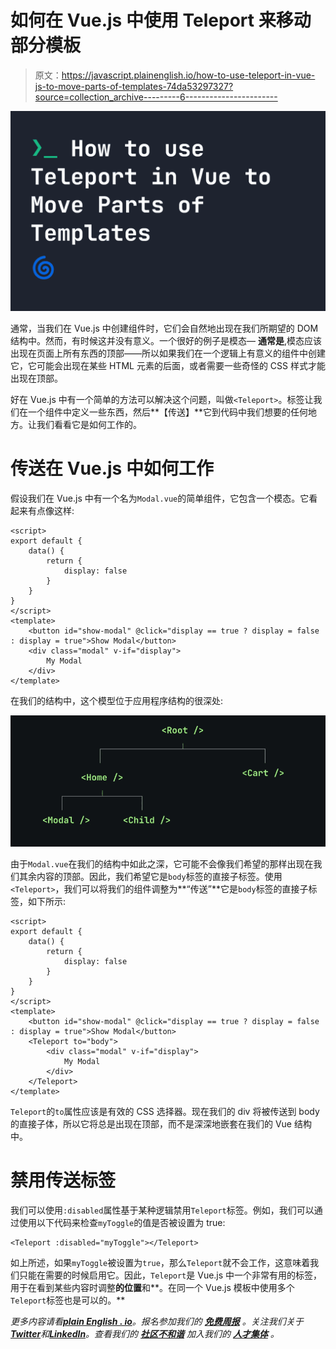 # 如何在 Vue.js 中使用 Teleport 来移动部分模板

> 原文：<https://javascript.plainenglish.io/how-to-use-teleport-in-vue-js-to-move-parts-of-templates-74da53297327?source=collection_archive---------6----------------------->

![](img/5528ca8fbf2d5a0f1898773286d3512c.png)

通常，当我们在 Vue.js 中创建组件时，它们会自然地出现在我们所期望的 DOM 结构中。然而，有时候这并没有意义。一个很好的例子是模态— **通常是**,模态应该出现在页面上所有东西的顶部——所以如果我们在一个逻辑上有意义的组件中创建它，它可能会出现在某些 HTML 元素的后面，或者需要一些奇怪的 CSS 样式才能出现在顶部。

好在 Vue.js 中有一个简单的方法可以解决这个问题，叫做`<Teleport>`。标签让我们在一个组件中定义一些东西，然后**【传送】**它到代码中我们想要的任何地方。让我们看看它是如何工作的。

# 传送在 Vue.js 中如何工作

假设我们在 Vue.js 中有一个名为`Modal.vue`的简单组件，它包含一个模态。它看起来有点像这样:

```
<script>
export default {
    data() {
        return {
            display: false
        }
    }
}
</script>
<template>
    <button id="show-modal" @click="display == true ? display = false : display = true">Show Modal</button>
    <div class="modal" v-if="display">
        My Modal
    </div>
</template>
```

在我们的结构中，这个模型位于应用程序结构的很深处:

![](img/d988354d1a3c8493021bc012dcd7756d.png)

由于`Modal.vue`在我们的结构中如此之深，它可能不会像我们希望的那样出现在我们其余内容的顶部。因此，我们希望它是`body`标签的直接子标签。使用`<Teleport>`，我们可以将我们的组件调整为**“传送”**它是`body`标签的直接子标签，如下所示:

```
<script>
export default {
    data() {
        return {
            display: false
        }
    }
}
</script>
<template>
    <button id="show-modal" @click="display == true ? display = false : display = true">Show Modal</button>
    <Teleport to="body">
        <div class="modal" v-if="display">
            My Modal
        </div>
    </Teleport>
</template>
```

`Teleport`的`to`属性应该是有效的 CSS 选择器。现在我们的 div 将被传送到 body 的直接子体，所以它将总是出现在顶部，而不是深深地嵌套在我们的 Vue 结构中。

# 禁用传送标签

我们可以使用`:disabled`属性基于某种逻辑禁用`Teleport`标签。例如，我们可以通过使用以下代码来检查`myToggle`的值是否被设置为 true:

```
<Teleport :disabled="myToggle"></Teleport>
```

如上所述，如果`myToggle`被设置为`true`，那么`Teleport`就不会工作，这意味着我们只能在需要的时候启用它。因此，`Teleport`是 Vue.js 中一个非常有用的标签，用于在看到某些内容时调整**的位置**和**。在同一个 Vue.js 模板中使用多个`Teleport`标签也是可以的。**

*更多内容请看*[***plain English . io***](https://plainenglish.io/)*。报名参加我们的* [***免费周报***](http://newsletter.plainenglish.io/) *。关注我们关于*[***Twitter***](https://twitter.com/inPlainEngHQ)**和*[***LinkedIn***](https://www.linkedin.com/company/inplainenglish/)*。查看我们的* [***社区不和谐***](https://discord.gg/GtDtUAvyhW) *加入我们的* [***人才集体***](https://inplainenglish.pallet.com/talent/welcome) *。**